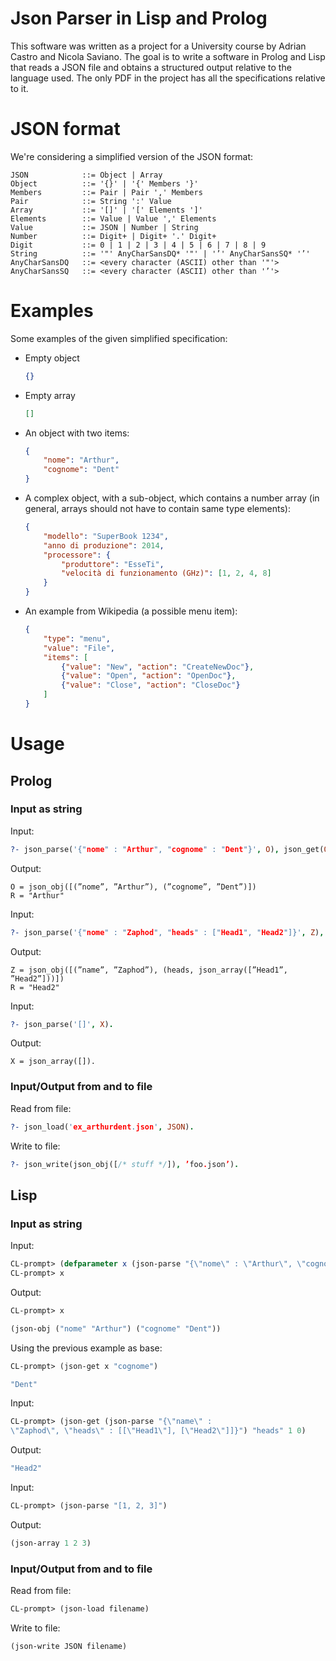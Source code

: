# Json Parser in Lisp and Prolog

This software was written as a project for a University course by Adrian Castro and Nicola Saviano. The goal is to write a software in Prolog and Lisp that reads a JSON file and obtains a structured output relative to the language used. The only PDF in the project has all the specifications relative to it.

# JSON format

We're considering a simplified version of the JSON format:

```
JSON            ::= Object | Array
Object          ::= '{}' | '{' Members '}'
Members         ::= Pair | Pair ',' Members
Pair            ::= String ':' Value
Array           ::= '[]' | '[' Elements ']'
Elements        ::= Value | Value ',' Elements
Value           ::= JSON | Number | String
Number          ::= Digit+ | Digit+ '.' Digit+
Digit           ::= 0 | 1 | 2 | 3 | 4 | 5 | 6 | 7 | 8 | 9
String          ::= '"' AnyCharSansDQ* '"' | '’' AnyCharSansSQ* '’'
AnyCharSansDQ   ::= <every character (ASCII) other than '"'>
AnyCharSansSQ   ::= <every character (ASCII) other than '’'>
```

# Examples

Some examples of the given simplified specification:

* Empty object
    ```json
    {}
    ```
* Empty array
    ```json
    []
    ```
* An object with two items:
    ```json
    {
        "nome": "Arthur",
        "cognome": "Dent"
    }
    ```
* A complex object, with a sub-object, which contains a number array (in general, arrays should not have to contain same type elements):
    ```json
    {
        "modello": "SuperBook 1234",
        "anno di produzione": 2014,
        "processore": {
            "produttore": "EsseTi",
            "velocità di funzionamento (GHz)": [1, 2, 4, 8]
        }
    }
    ```
* An example from Wikipedia (a possible menu item):
    ```json
    {
        "type": "menu",
        "value": "File",
        "items": [
            {"value": "New", "action": "CreateNewDoc"},
            {"value": "Open", "action": "OpenDoc"},
            {"value": "Close", "action": "CloseDoc"}
        ]
    }
    ```

# Usage

## Prolog
### Input as string
Input:
```prolog
?- json_parse('{"nome" : "Arthur", "cognome" : "Dent"}', O), json_get(O, ["nome"], R).
```
Output:
```
O = json_obj([(”nome”, ”Arthur”), (”cognome”, ”Dent”)])
R = "Arthur"
```
Input:
```prolog
?- json_parse('{"nome" : "Zaphod", "heads" : ["Head1", "Head2"]}', Z), json_get(Z, ["heads", 1], R).
```
Output:
```
Z = json_obj([(”name”, ”Zaphod”), (heads, json_array([”Head1”, ”Head2”]))])
R = "Head2"
```
Input:
```prolog
?- json_parse('[]', X).
```
Output:
```
X = json_array([]).
```

### Input/Output from and to file

Read from file:
```prolog
?- json_load('ex_arthurdent.json', JSON).
```
Write to file:
```prolog
?- json_write(json_obj([/* stuff */]), ’foo.json’).
```

## Lisp

### Input as string

Input:
```lisp
CL-prompt> (defparameter x (json-parse "{\"nome\" : \"Arthur\", \"cognome\" : \"Dent\"}"))
CL-prompt> x
```
Output:
```lisp
CL-prompt> x

(json-obj ("nome" "Arthur") ("cognome" "Dent"))
```

Using the previous example as base:

```lisp
CL-prompt> (json-get x "cognome")

"Dent"
```

Input:

```lisp
CL-prompt> (json-get (json-parse "{\"name\" : 
\"Zaphod\", \"heads\" : [[\"Head1\"], [\"Head2\"]]}") "heads" 1 0)
```
Output:
```lisp
"Head2"
```

Input:
```lisp
CL-prompt> (json-parse "[1, 2, 3]")
```
Output:
```lisp
(json-array 1 2 3)
```

### Input/Output from and to file

Read from file:
```lisp
CL-prompt> (json-load filename)
```
Write to file:
```lisp
(json-write JSON filename)
```